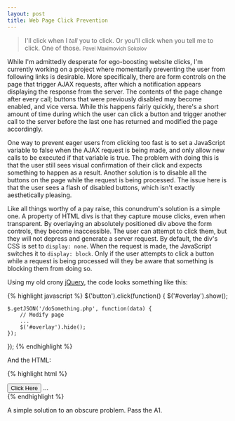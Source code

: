 ```yaml
---
layout: post
title: Web Page Click Prevention
---
```


> I'll click when I *tell* you to click. Or you'll click when you tell me to click. One of those.
> <small>Pavel Maximovich Sokolov</small>

While I'm admittedly desperate for ego-boosting website clicks, I'm currently working on a project where momentarily preventing the user from following links is desirable. More specifically, there are form controls on the page that trigger AJAX requests, after which a notification appears displaying the response from the server. The contents of the page change after every call; buttons that were previously disabled may become enabled, and vice versa. While this happens fairly quickly, there's a short amount of time during which the user can click a button and trigger another call to the server before the last one has returned and modified the page accordingly.

One way to prevent eager users from clicking too fast is to set a JavaScript variable to false when the AJAX request is being made, and only allow new calls to be executed if that variable is true. The problem with doing this is that the user still sees visual confirmation of their click and expects something to happen as a result. Another solution is to disable all the buttons on the page while the request is being processed. The issue here is that the user sees a flash of disabled buttons, which isn't exactly aesthetically pleasing.

Like all things worthy of a pay raise, this conundrum's solution is a simple one. A property of HTML divs is that they capture mouse clicks, even when transparent. By overlaying an absolutely positioned div above the form controls, they become inaccessible. The user can attempt to click them, but they will not depress and generate a server request. By default, the div's CSS is set to `display: none`. When the request is made, the JavaScript switches it to `display: block`. Only if the user attempts to click a button while a request is being processed will they be aware that something is blocking them from doing so.

Using my old crony [jQuery](http://jquery.com/), the code looks something like this:

{% highlight javascript %}
$('button').click(function() {
	$('#overlay').show();

	$.getJSON('/doSomething.php', function(data) {
		// Modify page
		...
		$('#overlay').hide();
	});
});
{% endhighlight %}

And the HTML:

{% highlight html %}
<style type="text/css">
	#wrapper { position: relative; }

	#overlay {
		height: 100%;
		left: 0;
		position: absolute;
		top: 0;
		width: 100%;
		z-index: 100
	}
</style>

<div id="wrapper">
	<div id="overlay"></div>
	<button type="button">Click Here</button>
	...
</div>
{% endhighlight %}

A simple solution to an obscure problem. Pass the A1.
